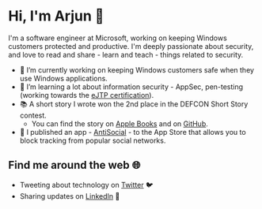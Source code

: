 # Hi, I'm Arjun 👋



I'm a software engineer at Microsoft, working on keeping Windows customers protected and productive. I'm deeply passionate about security, and love to read and share - learn and teach - things related to security.

- 🔭 I’m currently working on keeping Windows customers safe when they use Windows applications.
- 🌱 I’m learning a lot about information security - AppSec, pen-testing (working towards the [eJTP certification](https://www.elearnsecurity.com/certification/ejpt/)).
- 📚 A short story I wrote won the 2nd place in the DEFCON Short Story contest.
  - You can find the story on [Apple Books](https://books.apple.com/us/book/plug-and-play/id1521590505) and on [GitHub](https://gist.github.com/504f8100bcd01bf2b998c674a390f6f0).
- 📱 I published an app - [AntiSocial](https://apps.apple.com/us/app/anti-social/id1516200820) - to the App Store that allows you to block tracking from popular social networks.

## Find me around the web 🌐
- Tweeting about technology on [Twitter](https://twitter.com/247arjun) 🐦
- Sharing updates on [LinkedIn](https://www.linkedin.com/in/247arjun) 👔

<!--
**247arjun/247arjun** is a ✨ _special_ ✨ repository because its `README.md` (this file) appears on your GitHub profile.

Here are some ideas to get you started:

- 🔭 I’m currently working on ...
- 🌱 I’m currently learning ...
- 👯 I’m looking to collaborate on ...
- 🤔 I’m looking for help with ...
- 💬 Ask me about ...
- 📫 How to reach me: ...
- 😄 Pronouns: ...
- ⚡ Fun fact: ...
-->
